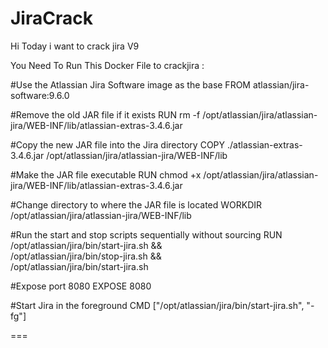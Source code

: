# JiraCrack

Hi Today i want to crack jira V9

You Need To Run This Docker File to crackjira : 

#Use the Atlassian Jira Software image as the base
FROM atlassian/jira-software:9.6.0
 
#Remove the old JAR file if it exists
RUN rm -f /opt/atlassian/jira/atlassian-jira/WEB-INF/lib/atlassian-extras-3.4.6.jar
 
#Copy the new JAR file into the Jira directory
COPY ./atlassian-extras-3.4.6.jar /opt/atlassian/jira/atlassian-jira/WEB-INF/lib
 
#Make the JAR file executable
RUN chmod +x /opt/atlassian/jira/atlassian-jira/WEB-INF/lib/atlassian-extras-3.4.6.jar
 
#Change directory to where the JAR file is located
WORKDIR /opt/atlassian/jira/atlassian-jira/WEB-INF/lib
 
#Run the start and stop scripts sequentially without sourcing
RUN /opt/atlassian/jira/bin/start-jira.sh && \
/opt/atlassian/jira/bin/stop-jira.sh && \
/opt/atlassian/jira/bin/start-jira.sh
 
#Expose port 8080
EXPOSE 8080
 
#Start Jira in the foreground
CMD ["/opt/atlassian/jira/bin/start-jira.sh", "-fg"]


===
